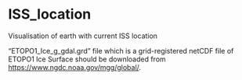 # ISS_location
Visualisation of earth with current ISS location

“ETOPO1_Ice_g_gdal.grd” file which is a grid-registered netCDF file of ETOPO1 Ice Surface should be downloaded from https://www.ngdc.noaa.gov/mgg/global/.
